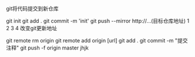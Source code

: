 git将代码提交到新仓库

git init
git add . 
git commit -m 'init'
git push --mirror http://...(目标仓库地址)
1
2
3
4
改变git更新地址

git remote rm origin
git remote add origin [url]
git add .
git commit -m "提交注释"
git push -f origin master
jhjk